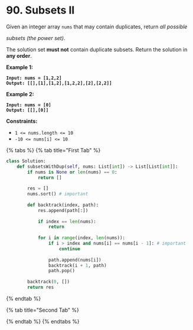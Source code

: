 # 90. Subsets II

Given an integer array `nums` that may contain duplicates, return _all possible_&#x20;

_subsets (the power set)_.

The solution set **must not** contain duplicate subsets. Return the solution in **any order**.

&#x20;

**Example 1:**

<pre><code><strong>Input: nums = [1,2,2]
</strong><strong>Output: [[],[1],[1,2],[1,2,2],[2],[2,2]]
</strong></code></pre>

**Example 2:**

<pre><code><strong>Input: nums = [0]
</strong><strong>Output: [[],[0]]
</strong></code></pre>

&#x20;

**Constraints:**

* `1 <= nums.length <= 10`
* `-10 <= nums[i] <= 10`

{% tabs %}
{% tab title="First Tab" %}
```python
class Solution:
    def subsetsWithDup(self, nums: List[int]) -> List[List[int]]:
        if nums is None or len(nums) == 0:
            return []
        
        res = []
        nums.sort() # important
        
        def backtrack(index, path):
            res.append(path[:])
            
            if index == len(nums):
                return
            
            for i in range(index, len(nums)):
                if i > index and nums[i] == nums[i - 1]: # important
                    continue
                    
                path.append(nums[i])
                backtrack(i + 1, path)
                path.pop()
        
        backtrack(0, [])
        return res
```
{% endtab %}

{% tab title="Second Tab" %}

{% endtab %}
{% endtabs %}
